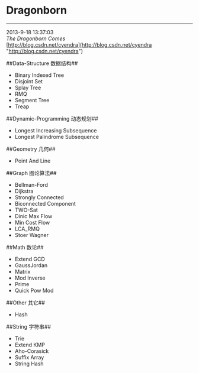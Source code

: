 # Dragonborn #

----------
2013-9-18 13:37:03   
*The Dragonborn Comes*  
[http://blog.csdn.net/cyendra](http://blog.csdn.net/cyendra "http://blog.csdn.net/cyendra")

##Data-Structure 数据结构##

- Binary Indexed Tree  
- Disjoint Set  
- Splay Tree  
- RMQ  
- Segment Tree  
- Treap  

##Dynamic-Programming 动态规划##

- Longest Increasing Subsequence  
- Longest Palindrome Subsequence  

##Geometry 几何##


- Point And Line  

##Graph 图论算法##

- Bellman-Ford  
- Dijkstra  
- Strongly Connected  
- Biconnected Component  
- TWO-Sat  
- Dinic Max Flow  
- Min Cost Flow  
- LCA_RMQ  
- Stoer Wagner  

##Math 数论##

- Extend GCD  
- GaussJordan  
- Matrix  
- Mod Inverse  
- Prime  
- Quick Pow Mod  

##Other 其它##

- Hash  

##String 字符串##

- Trie  
- Extend KMP  
- Aho-Corasick  
- Suffix Array  
- String Hash  
